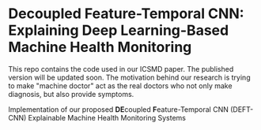 # Decoupled Feature-Temporal CNN: Explaining Deep Learning-Based Machine Health Monitoring

This repo contains the code used in our ICSMD paper. The published version will be updated soon. The motivation behind our research is trying to make "machine doctor" act as the real doctors who not only make diagnosis, but also provide symptoms. 

Implementation of our proposed **DE**coupled **F**eature-Temporal CNN (DEFT-CNN)
Explainable Machine Health Monitoring Systems
